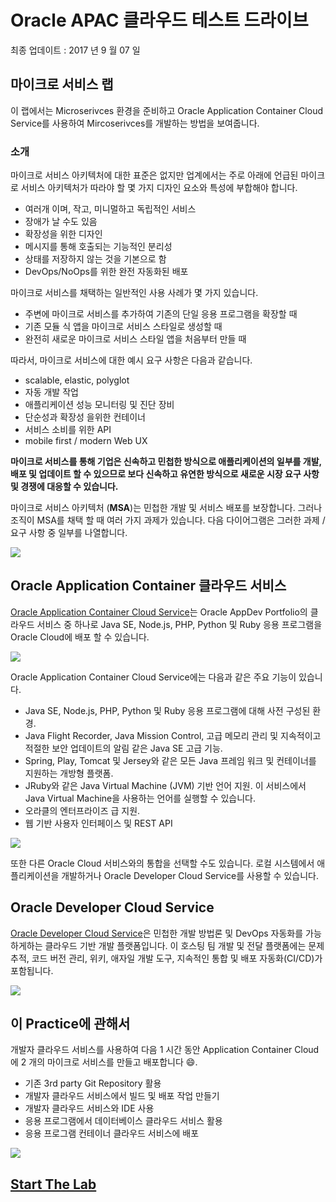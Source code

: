 # Oracle APAC 클라우드 테스트 드라이브


최종 업데이트 : 2017 년 9 월 07 일 

## 마이크로 서비스 랩


이 랩에서는 Microserivces 환경을 준비하고 Oracle Application Container Cloud Service를 사용하여 Mircoserivces를 개발하는 방법을 보여줍니다. 

### 소개


마이크로 서비스 아키텍처에 대한 표준은 없지만 업계에서는 주로 아래에 언급된 마이크로 서비스 아키텍처가 따라야 할 몇 가지 디자인 요소와 특성에 부합해야 합니다. 

- 여러개 이며, 작고, 미니멀하고 독립적인 서비스
- 장애가 날 수도 있음
- 확장성을 위한 디자인
- 메시지를 통해 호출되는 기능적인 분리성
- 상태를 저장하지 않는 것을 기본으로 함
- DevOps/NoOps를 위한 완전 자동화된 배포

마이크로 서비스를 채택하는 일반적인 사용 사례가 몇 가지 있습니다. 

- 주변에 마이크로 서비스를 추가하여 기존의 단일 응용 프로그램을 확장할 때
- 기존 모듈 식 앱을 마이크로 서비스 스타일로 생성할 때
- 완전히 새로운 마이크로 서비스 스타일 앱을 처음부터 만들 때

따라서, 마이크로 서비스에 대한 예시 요구 사항은 다음과 같습니다. 

- scalable, elastic, polyglot 
- 자동 개발 작업 
- 애플리케이션 성능 모니터링 및 진단 장비 
- 단순성과 확장성 을위한 컨테이너
- 서비스 소비를 위한 API 
- mobile first / modern Web UX 

**마이크로 서비스를 통해 기업은 신속하고 민첩한 방식으로 애플리케이션의 일부를 개발, 배포 및 업데이트 할 수 있으므로 보다 신속하고 유연한 방식으로 새로운 시장 요구 사항 및 경쟁에 대응할 수 있습니다.**

마이크로 서비스 아키텍처 (**MSA**)는 민첩한 개발 및 서비스 배포를 보장합니다. 그러나 조직이 MSA를 채택 할 때 여러 가지 과제가 있습니다. 다음 다이어그램은 그러한 과제 / 요구 사항 중 일부를 나열합니다. 

![](images/000.challenges.png)


## Oracle Application Container 클라우드 서비스


[Oracle Application Container Cloud Service](https://cloud.oracle.com/en_US/application-container-cloud)는 Oracle AppDev Portfolio의 클라우드 서비스 중 하나로 Java SE, Node.js, PHP, Python 및 Ruby 응용 프로그램을 Oracle Cloud에 배포 할 수 있습니다. 

![](images/000.architecture.png)


Oracle Application Container Cloud Service에는 다음과 같은 주요 기능이 있습니다. 

- Java SE, Node.js, PHP, Python 및 Ruby 응용 프로그램에 대해 사전 구성된 환경. 
- Java Flight Recorder, Java Mission Control, 고급 메모리 관리 및 지속적이고 적절한 보안 업데이트의 알림 같은 Java SE 고급 기능. 
- Spring, Play, Tomcat 및 Jersey와 같은 모든 Java 프레임 워크 및 컨테이너를 지원하는 개방형 플랫폼. 
- JRuby와 같은 Java Virtual Machine (JVM) 기반 언어 지원. 이 서비스에서 Java Virtual Machine을 사용하는 언어를 실행할 수 있습니다. 
- 오라클의 엔터프라이즈 급 지원. 
- 웹 기반 사용자 인터페이스 및 REST API 

![](images/000.accs.png)


또한 다른 Oracle Cloud 서비스와의 통합을 선택할 수도 있습니다. 로컬 시스템에서 애플리케이션을 개발하거나 Oracle Developer Cloud Service를 사용할 수 있습니다. 

## Oracle Developer Cloud Service

[Oracle Developer Cloud Service](https://cloud.oracle.com/en_US/application-container-cloud)은 민첩한 개발 방법론 및 DevOps 자동화를 가능하게하는 클라우드 기반 개발 플랫폼입니다. 이 호스팅 팀 개발 및 전달 플랫폼에는 문제 추적, 코드 버전 관리, 위키, 애자일 개발 도구, 지속적인 통합 및 배포 자동화(CI/CD)가 포함됩니다. 

![](images/000.devcs.png)


## 이 Practice에 관해서


개발자 클라우드 서비스를 사용하여 다음 1 시간 동안 Application Container Cloud에 2 개의 마이크로 서비스를 만들고 배포합니다 :smile:. 
- 기존 3rd party Git Repository 활용 
- 개발자 클라우드 서비스에서 빌드 및 배포 작업 만들기 
- 개발자 클라우드 서비스와 IDE 사용 
- 응용 프로그램에서 데이터베이스 클라우드 서비스 활용 
- 응용 프로그램 컨테이너 클라우드 서비스에 배포 

![](images/000.todaylab.png)   


## [Start The Lab](MicroservicesLab.md)
